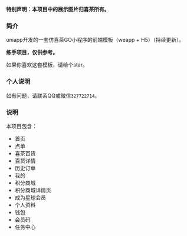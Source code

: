 **特别声明：本项目中的展示图片归喜茶所有。**

### 简介

uniapp开发的一套仿喜茶GO小程序的前端模板（weapp + H5）（持续更新）。

**练手项目，仅供参考。**

如果你喜欢这套模板，请给个star。

### 个人说明

如有问题，请联系QQ或微信``327722714``。

### 说明

本项目包含：

- 首页
- 点单
- 喜茶百货
- 百货详情
- 历史订单
- 我的
- 积分商城
- 积分商城详情页
- 成为星球会员
- 个人资料
- 钱包
- 会员码
- 任务中心